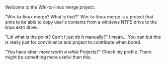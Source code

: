 Welcome to the Win-to-linux merge project.

"Win-to-linux merge? What is that?"
Win-to-linux merge is a project that aims to be able to copy user's contents from a windows NTFS drive to the linux ext4 drive.

"Lol what is the point? Can't I just do it manually?"
I mean... You can but this is really just for conviniance and project to contribute when bored. 

"You have other *more worth a while* Projects?"
Check my profile. There might be something more useful than this.
